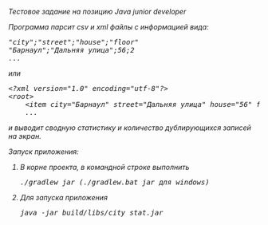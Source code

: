 <p><em>Тестовое задание на позицию Java junior developer<em></p>

<p>
Программа парсит csv и xml файлы с информацией вида:
<pre>"city";"street";"house";"floor"
"Барнаул";"Дальняя улица";56;2
...
</pre>
или
<pre>&lt;?xml version="1.0" encoding="utf-8"?&gt;
&lt;root&gt;
	&lt;item city="Барнаул" street="Дальняя улица" house="56" floor="2" /&gt;
	...
</pre>
и выводит сводную статистику и количество дублирующихся записей на экран.
</p>
<p>
Запуск приложения:
<ol>
	<li>В корне проекта, в командной строке выполнить <pre>./gradlew jar (./gradlew.bat jar для windows)</pre></li>
	<li>Для запуска приложения <pre>java -jar build/libs/city_stat.jar</pre></li>
</ol>
</p>
